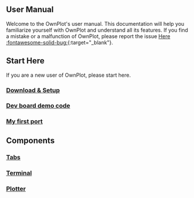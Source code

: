 ## User Manual

Welcome to the OwnPlot's user manual. This documentation will help you familiarize yourself with OwnPlot and understand all its features.
If you find a mistake or a malfunction of OwnPlot, please report the issue [Here :fontawesome-solid-bug:](https://github.com/owntech-foundation/OwnPlot/issues/new){:target="_blank"}.

## Start Here

If you are a new user of OwnPlot, please start here.

### [Download & Setup](setup.md)
### [Dev board demo code](dev-board-demo.md)
### [My first port](first-steps.md)

## Components

### [Tabs](components/tabs.md)
### [Terminal](components/terminal.md)
### [Plotter](components/plotter.md)
